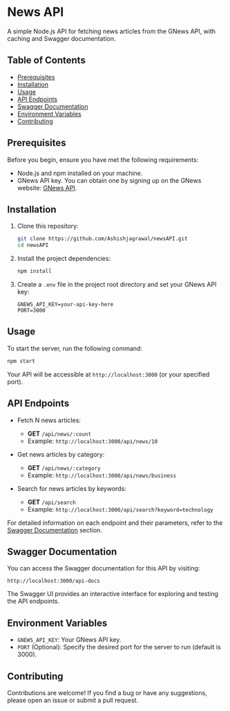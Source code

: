 # News API

A simple Node.js API for fetching news articles from the GNews API, with caching and Swagger documentation.

## Table of Contents

- [Prerequisites](#prerequisites)
- [Installation](#installation)
- [Usage](#usage)
- [API Endpoints](#api-endpoints)
- [Swagger Documentation](#swagger-documentation)
- [Environment Variables](#environment-variables)
- [Contributing](#contributing)

## Prerequisites

Before you begin, ensure you have met the following requirements:

- Node.js and npm installed on your machine.
- GNews API key. You can obtain one by signing up on the GNews website: [GNews API](https://gnews.io/).

## Installation

1. Clone this repository:

   ```bash
   git clone https://github.com/Ashishjagrawal/newsAPI.git
   cd newsAPI
   ```

2. Install the project dependencies:

   ```bash
   npm install
   ```

3. Create a `.env` file in the project root directory and set your GNews API key:

   ```env
   GNEWS_API_KEY=your-api-key-here
   PORT=3000 
   ```

## Usage

To start the server, run the following command:

```bash
npm start
```

Your API will be accessible at `http://localhost:3000` (or your specified port).

## API Endpoints

- Fetch N news articles:
  - **GET** `/api/news/:count`
  - Example: `http://localhost:3000/api/news/10`

- Get news articles by category:
  - **GET** `/api/news/:category`
  - Example: `http://localhost:3000/api/news/business`

- Search for news articles by keywords:
  - **GET** `/api/search`
  - Example: `http://localhost:3000/api/search?keyword=technology`

For detailed information on each endpoint and their parameters, refer to the [Swagger Documentation](#swagger-documentation) section.

## Swagger Documentation

You can access the Swagger documentation for this API by visiting:

```
http://localhost:3000/api-docs
```

The Swagger UI provides an interactive interface for exploring and testing the API endpoints.

## Environment Variables

- `GNEWS_API_KEY`: Your GNews API key.
- `PORT` (Optional): Specify the desired port for the server to run (default is 3000).

## Contributing

Contributions are welcome! If you find a bug or have any suggestions, please open an issue or submit a pull request.
